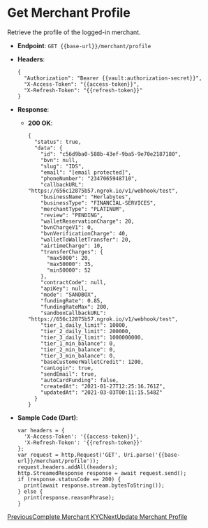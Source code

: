 # Get Merchant Profile

Retrieve the profile of the logged-in merchant.

*   **Endpoint**: `GET {{base-url}}/merchant/profile`
    
*   **Headers**:

    ```
    {
      "Authorization": "Bearer {{vault:authorization-secret}}",
      "X-Access-Token": "{{access-token}}",
      "X-Refresh-Token": "{{refresh-token}}"
    }
    ```
    
*   **Response**:
    
    *   **200 OK**:

        ```
        {
          "status": true,
          "data": {
            "id": "c56d9ba0-588b-43ef-9ba5-9e70e2187180",
            "bvn": null,
            "slug": "IDS",
            "email": "[email protected]",
            "phoneNumber": "2347065948710",
            "callbackURL": "https://656c12875b57.ngrok.io/v1/webhook/test",
            "businessName": "Herlabytes",
            "businessType": "FINANCIAL-SERVICES",
            "merchantType": "PLATINUM",
            "review": "PENDING",
            "walletReservationCharge": 20,
            "bvnChargeV1": 0,
            "bvnVerificationCharge": 40,
            "walletToWalletTransfer": 20,
            "airtimeCharge": 10,
            "transferCharges": {
              "max5000": 20,
              "max50000": 35,
              "min50000": 52
            },
            "contractCode": null,
            "apiKey": null,
            "mode": "SANDBOX",
            "fundingRate": 0.85,
            "fundingRateMax": 200,
            "sandboxCallbackURL": "https://656c12875b57.ngrok.io/v1/webhook/test",
            "tier_1_daily_limit": 10000,
            "tier_2_daily_limit": 200000,
            "tier_3_daily_limit": 1000000000,
            "tier_1_min_balance": 0,
            "tier_2_min_balance": 0,
            "tier_3_min_balance": 0,
            "baseCustomerWalletCredit": 1200,
            "canLogin": true,
            "sendEmail": true,
            "autoCardFunding": false,
            "createdAt": "2021-01-27T12:25:16.761Z",
            "updatedAt": "2021-03-03T00:11:15.548Z"
          }
        }
        ```
        
    
*   **Sample Code (Dart)**:

    ```
    var headers = {
      'X-Access-Token': '{{access-token}}',
      'X-Refresh-Token': '{{refresh-token}}'
    };
    var request = http.Request('GET', Uri.parse('{{base-url}}/merchant/profile'));
    request.headers.addAll(headers);
    http.StreamedResponse response = await request.send();
    if (response.statusCode == 200) {
      print(await response.stream.bytesToString());
    } else {
      print(response.reasonPhrase);
    }
    ```
    

[PreviousComplete Merchant KYC](/xpress-wallet-api/merchant/complete-merchant-kyc)[NextUpdate Merchant Profile](/xpress-wallet-api/merchant/update-merchant-profile)